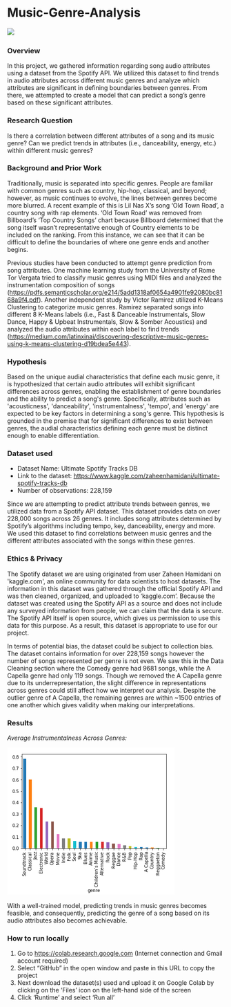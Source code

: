 # Music-Genre-Analysis
![](https://github.com/DilrajS/Music-Genre-Analysis/blob/master/images/DoE.png)

### Overview
In this project, we gathered information regarding song audio attributes using a dataset from the Spotify API. We utilized this dataset to find trends in audio attributes across different music genres and analyze which attributes are significant in defining boundaries between genres. From there, we attempted to create a model that can predict a song’s genre based on these significant attributes.

### Research Question
Is there a correlation between different attributes of a song and its music genre? Can we predict trends in attributes (i.e., danceability, energy, etc.) within different music genres?

### Background and Prior Work
Traditionally, music is separated into specific genres. People are familiar with common genres such as country, hip-hop, classical, and beyond; however, as music continues to evolve, the lines between genres become more blurred. A recent example of this is Lil Nas X’s song ‘Old Town Road’, a country song with rap elements. ‘Old Town Road’ was removed from Billboard’s ‘Top Country Songs’ chart because Billboard determined that the song itself wasn’t representative enough of Country elements to be included on the ranking. From this instance, we can see that it can be difficult to define the boundaries of where one genre ends and another begins.

Previous studies have been conducted to attempt genre prediction from song attributes. One machine learning study from the University of Rome Tor Vergata tried to classify music genres using MIDI files and analyzed the instrumentation composition of songs (https://pdfs.semanticscholar.org/e214/5add1318af0654a4901fe92080bc8168a9f4.pdf). Another independent study by Victor Ramirez utilized K-Means Clustering to categorize music genres. Ramirez separated songs into different 8 K-Means labels (i.e., Fast & Danceable Instrumentals, Slow Dance, Happy & Upbeat Instrumentals, Slow & Somber Acoustics) and analyzed the audio attributes within each label to find trends (https://medium.com/latinxinai/discovering-descriptive-music-genres-using-k-means-clustering-d19bdea5e443).

### Hypothesis
Based on the unique audial characteristics that define each music genre, it is hypothesized that certain audio attributes will exhibit significant differences across genres, enabling the establishment of genre boundaries and the ability to predict a song's genre. Specifically, attributes such as 'acousticness', 'danceability', 'instrumentalness', 'tempo', and 'energy' are expected to be key factors in determining a song's genre. This hypothesis is grounded in the premise that for significant differences to exist between genres, the audial characteristics defining each genre must be distinct enough to enable differentiation.

### Dataset used
- Dataset Name: Ultimate Spotify Tracks DB
- Link to the dataset: https://www.kaggle.com/zaheenhamidani/ultimate-spotify-tracks-db
- Number of observations: 228,159

Since we are attempting to predict attribute trends between genres, we utilized data from a Spotify API dataset. This dataset provides data on over 228,000 songs across 26 genres. It includes song attributes determined by Spotify’s algorithms including tempo, key, danceability, energy and more. We used this dataset to find correlations between music genres and the different attributes associated with the songs within these genres.

### Ethics & Privacy

The Spotify dataset we are using originated from user Zaheen Hamidani on 'kaggle.com', an online community for data scientists to host datasets. The information in this dataset was gathered through the official Spotify API and was then cleaned, organized, and uploaded to ‘kaggle.com’. Because the dataset was created using the Spotify API as a source and does not include any surveyed information from people, we can claim that the data is secure. The Spotify API itself is open source, which gives us permission to use this data for this purpose. As a result, this dataset is appropriate to use for our project.

In terms of potential bias, the dataset could be subject to collection bias. The dataset contains information for over 228,159 songs however the number of songs represented per genre is not even. We saw this in the Data Cleaning section where the Comedy genre had 9681 songs, while the A Capella genre had only 119 songs. Though we removed the A Capella genre due to its underrepresentation, the slight difference in representations across genres could still affect how we interpret our analysis. Despite the outlier genre of A Capella, the remaining genres are within ~1500 entries of one another which gives validity when making our interpretations.

### Results
_Average Instrumentalness Across Genres:_

![Average Instrumentalness Across Genres](images/AverageInstrumentalness.png)

With a well-trained model, predicting trends in music genres becomes feasible, and consequently, predicting the genre of a song based on its audio attributes also becomes achievable.

### How to run locally
1.	Go to https://colab.research.google.com (Internet connection and Gmail account required)
2.	Select “GitHub” in the open window and paste in this URL to copy the project 
3.	Next download the dataset(s) used and upload it on Google Colab by clicking on the ‘Files’ icon on the left-hand side of the screen
4.	Click ‘Runtime’ and select ‘Run all’  

